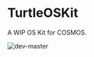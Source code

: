# TurtleOSKit
A WIP OS Kit for COSMOS.

![dev-master](https://github.com/NerdHub-Technologies/TurtleOSKit/actions/workflows/dotnet.yml/badge.svg)

